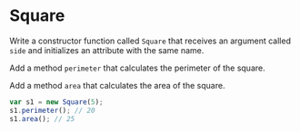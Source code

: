 # Square

Write a constructor function called `Square` that receives an argument called `side` and initializes an attribute with the same name.

Add a method `perimeter` that calculates the perimeter of the square.

Add a method `area` that calculates the area of the square.

```javascript
var s1 = new Square(5);
s1.perimeter(); // 20
s1.area(); // 25
```
